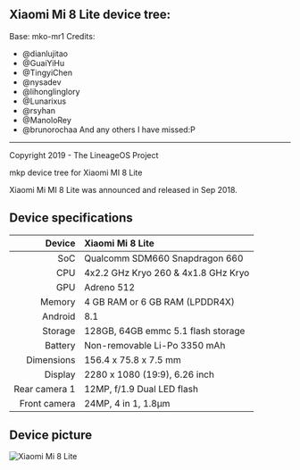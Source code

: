 ## Xiaomi Mi 8 Lite device tree:
Base: mko-mr1
Credits:
- @dianlujitao
- @GuaiYiHu
- @TingyiChen
- @nysadev
- @lihonglinglory
- @Lunarixus
- @rsyhan
- @ManoloRey
- @brunorochaa
And any others I have missed:P

----------------------------------------------------------------------

Copyright 2019 - The LineageOS Project

mkp device tree for Xiaomi MI 8 Lite

Xiaomi Mi MI 8 Lite was announced and released in Sep 2018.

## Device specifications

| Device       | Xiaomi Mi 8 Lite                                    |
| -----------: | :-------------------------------------------------- |
| SoC          | Qualcomm SDM660 Snapdragon 660                      |
| CPU          | 4x2.2 GHz Kryo 260 & 4x1.8 GHz Kryo	      	     |
| GPU          | Adreno 512                                          |
| Memory       | 4 GB RAM or 6 GB RAM (LPDDR4X)                      |
| Android      | 8.1                                      	     |
| Storage      | 128GB, 64GB emmc 5.1 flash storage  		     |
| Battery      | Non-removable Li-Po 3350 mAh                  	     |
| Dimensions   | 156.4 x 75.8 x 7.5 mm                               |
| Display      | 2280 x 1080 (19:9), 6.26 inch                       |
| Rear camera 1| 12MP, f/1.9 Dual LED flash                          |
| Front camera | 24MP, 4 in 1, 1.8µm  		 		     |

## Device picture

![Xiaomi Mi 8 Lite ](https://timgsa.baidu.com/timg?image&quality=80&size=b9999_10000&sec=1543643214959&di=3b0c81b537ff2e742079764e8cf1aead&imgtype=0&src=http%3A%2F%2Fask-fd.zol-img.com.cn%2Fg5%2FM00%2F01%2F07%2FChMkJlv2fVaIcCdUAAA_3fbzsx8AAtT_wBUBrgAAD_1288.jpg)
